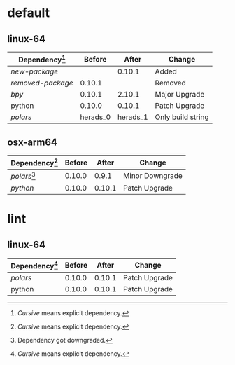 # default

## linux-64

| Dependency[^1] | Before | After | Change |
| - | - | - | - |
| *new-package* |  | 0.10.1 | Added |
| *removed-package* | 0.10.1 |  | Removed |
| *bpy* | 0.10.1 | 2.10.1 | Major Upgrade |
| python | 0.10.0 | 0.10.1 | Patch Upgrade |
| *polars* | herads_0 | herads_1 | Only build string |

## osx-arm64

| Dependency[^1] | Before | After | Change |
| - | - | - | - |
| *polars*[^2] | 0.10.0 | 0.9.1 | Minor Downgrade |
| *python* | 0.10.0 | 0.10.1 | Patch Upgrade |

# lint

## linux-64

| Dependency[^1] | Before | After | Change |
| - | - | - | - |
| *polars* | 0.10.0 | 0.10.1 | Patch Upgrade |
| python | 0.10.0 | 0.10.1 | Patch Upgrade |

[^1]: *Cursive* means explicit dependency.
[^2]: Dependency got downgraded.
